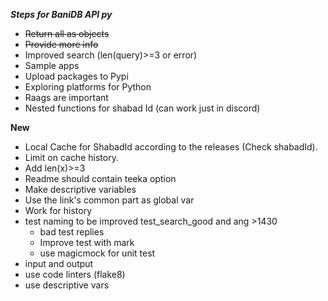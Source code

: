 ***Steps for BaniDB API py***

- ~~Return all as objects~~
- ~~Provide more info~~
- Improved search (len(query)>=3 or error)
- Sample apps
- Upload packages to Pypi
- Exploring platforms for Python
- Raags are important
- Nested functions for shabad Id (can work just in discord)

**New**

- Local Cache for ShabadId according to the releases (Check shabadId).
- Limit on cache history.
- Add len(x)>=3
- Readme should contain teeka option
- Make descriptive variables
- Use the link's common part as global var
- Work for history
- test naming to be improved test_search_good and ang >1430
  - bad test replies
  - Improve test with mark
  - use magicmock for unit test
- input and output 
- use code linters (flake8)
- use descriptive vars
